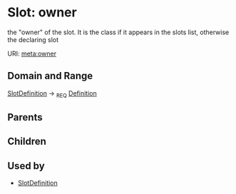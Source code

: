 
# Slot: owner


the "owner" of the slot. It is the class if it appears in the slots list, otherwise the declaring slot

URI: [meta:owner](https://w3id.org/biolink/biolinkml/meta/owner)

## Domain and Range

[SlotDefinition](SlotDefinition.md) ->  <sub>REQ</sub> [Definition](Definition.md)

## Parents


## Children


## Used by

 * [SlotDefinition](SlotDefinition.md)
